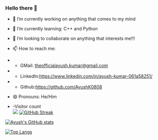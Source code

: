 ### Hello there 👋

<p align="center"> 
  

<!--
**AyushK0808/AyushK0808** is a ✨ _special_ ✨ repository because its `README.md` (this file) appears on your GitHub profile.

Here are some ideas to get you started:

- 🔭 I’m currently working on anything that comes to my mind
- 🌱 I’m currently learning C++ and Python
- 👯 I’m looking to collaborate on anything that interests me!!!
- 📫 How to reach me: GMail: theofficialayush.kumar@gmail.com
                      Lin
- 😄 Pronouns: He/Him
- ⚡ Fun fact: ...
-->

- 🔭 I’m currently working on anything that comes to my mind
- 🌱 I’m currently learning: C++ and Python
- 👯 I’m looking to collaborate on anything that interests me!!!
- 📫 How to reach me:    
- - GMail: theofficialayush.kumar@gmail.com
- - LinkedIn:https://www.linkedin.com/in/ayush-kumar-061a58251/
- - Github:https://github.com/AyushK0808
- 😄 Pronouns: He/Him

  
- -Visitor count<br>
  <img src="https://profile-counter.glitch.me/AyushK0808/count.svg" />
[![GitHub Streak](https://streak-stats.demolab.com/?user=AyushK0808&theme=gotham)](https://git.io/streak-stats)

[![Ayush's GitHub stats](https://github-readme-stats.vercel.app/api?username=AyushK0808&theme=gotham)](https://github.com/anuraghazra/github-readme-stats)

[![Top Langs](https://github-readme-stats.vercel.app/api/top-langs/?username=AyushK0808&theme=gotham&layout=compact)](https://github.com/anuraghazra/github-readme-stats)
</p>
